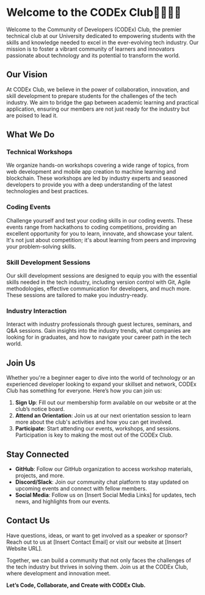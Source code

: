 # Welcome to the CODEx Club🎉🎉🎉🎉

Welcome to the Community of Developers (CODEx) Club, the premier technical club at our University dedicated to empowering students with the skills and knowledge needed to excel in the ever-evolving tech industry. Our mission is to foster a vibrant community of learners and innovators passionate about technology and its potential to transform the world.

## Our Vision

At CODEx Club, we believe in the power of collaboration, innovation, and skill development to prepare students for the challenges of the tech industry. We aim to bridge the gap between academic learning and practical application, ensuring our members are not just ready for the industry but are poised to lead it.

## What We Do

### Technical Workshops

We organize hands-on workshops covering a wide range of topics, from web development and mobile app creation to machine learning and blockchain. These workshops are led by industry experts and seasoned developers to provide you with a deep understanding of the latest technologies and best practices.

### Coding Events

Challenge yourself and test your coding skills in our coding events. These events range from hackathons to coding competitions, providing an excellent opportunity for you to learn, innovate, and showcase your talent. It's not just about competition; it's about learning from peers and improving your problem-solving skills.

### Skill Development Sessions

Our skill development sessions are designed to equip you with the essential skills needed in the tech industry, including version control with Git, Agile methodologies, effective communication for developers, and much more. These sessions are tailored to make you industry-ready.

### Industry Interaction

Interact with industry professionals through guest lectures, seminars, and Q&A sessions. Gain insights into the industry trends, what companies are looking for in graduates, and how to navigate your career path in the tech world.

## Join Us

Whether you're a beginner eager to dive into the world of technology or an experienced developer looking to expand your skillset and network, CODEx Club has something for everyone. Here’s how you can join us:

1. **Sign Up**: Fill out our membership form available on our website or at the club’s notice board.
2. **Attend an Orientation**: Join us at our next orientation session to learn more about the club's activities and how you can get involved.
3. **Participate**: Start attending our events, workshops, and sessions. Participation is key to making the most out of the CODEx Club.

## Stay Connected

- **GitHub**: Follow our GitHub organization to access workshop materials, projects, and more.
- **Discord/Slack**: Join our community chat platform to stay updated on upcoming events and connect with fellow members.
- **Social Media**: Follow us on [Insert Social Media Links] for updates, tech news, and highlights from our events.

## Contact Us

Have questions, ideas, or want to get involved as a speaker or sponsor? Reach out to us at [Insert Contact Email] or visit our website at [Insert Website URL].

Together, we can build a community that not only faces the challenges of the tech industry but thrives in solving them. Join us at the CODEx Club, where development and innovation meet.

**Let’s Code, Collaborate, and Create with CODEx Club.**
